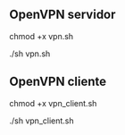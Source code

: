 ## OpenVPN servidor

chmod +x vpn.sh

./sh vpn.sh

## OpenVPN cliente

chmod +x vpn_client.sh

./sh vpn_client.sh
